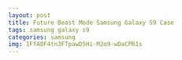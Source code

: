 ```yaml
---
layout: post
title: Future Beast Mode Samsung Galaxy S9 Case
tags: samsung galaxy s9
categories: samsung
img: 1FfA8F4tn3FTpawD5Hi-M2o9-wDaCPR1s
---
```

